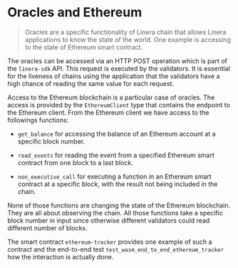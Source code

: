 # Oracles and Ethereum

> Oracles are a specific functionality of Linera chain that allows Linera
> applications to know the state of the world. One example is accessing to the
> state of Ethereum smart contract.

The oracles can be accessed via an HTTP POST operation which is part of the
`linera-sdk` API. This request is executed by the validators. It is essential
for the liveness of chains using the application that the validators have a high
chance of reading the same value for each request.

Access to the Ethereum blockchain is a particular case of oracles. The access is
provided by the `EthereumClient` type that contains the endpoint to the Ethereum
client. From the Ethereum client we have access to the followings functions:

- `get_balance` for accessing the balance of an Ethereum account at a specific
  block number.

- `read_events` for reading the event from a specified Ethereum smart contract
  from one block to a last block.

- `non_executive_call` for executing a function in an Ethereum smart contract at
  a specific block, with the result not being included in the chain.

None of those functions are changing the state of the Ethereum blockchain. They
are all about observing the chain. All those functions take a specific block
number in input since otherwise different validators could read different number
of blocks.

The smart contract `ethereum-tracker` provides one example of such a contract
and the end-to-end test `test_wasm_end_to_end_ethereum_tracker` how the
interaction is actually done.
